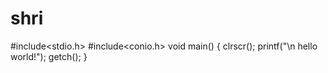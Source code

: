 # shri
#include<stdio.h>
#include<conio.h>
void main()
{
clrscr();
printf("\n hello world!");
getch();
}
